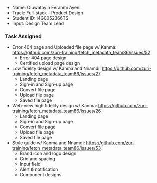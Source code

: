 - Name: Oluwatoyin Feranmi Ayeni
- Track: Full-stack - Product Design
- Student ID: I4G0052366TS
- Input: Design Team Lead

### Task Assigned
- Error 404 page and Uploaded file page w/ Kanma: https://github.com/zuri-training/fetch_metadata_team86/issues/52
  - Error 404 page design
  - Certified upload page design
- Low fidelity design w/ Kanma and Nnamdi: https://github.com/zuri-training/fetch_metadata_team86/issues/27
  - Landing page
  - Sign-in and Sign-up page
  - Convert file page
  - Upload file page
  - Saved file page
- Web-view high fidelity design w/ Kanma: https://github.com/zuri-training/fetch_metadata_team86/issues/26
  - Landing page
  - Sign-in and Sign-up page
  - Convert file page
  - Upload file page
  - Saved file page
- Style guide w/ Kanma and Nnamdi: https://github.com/zuri-training/fetch_metadata_team86/issues/53
  - Brand icon and logo design
  - Grid and spacing
  - Input field 
  - Alert & notification
  - Component designs
